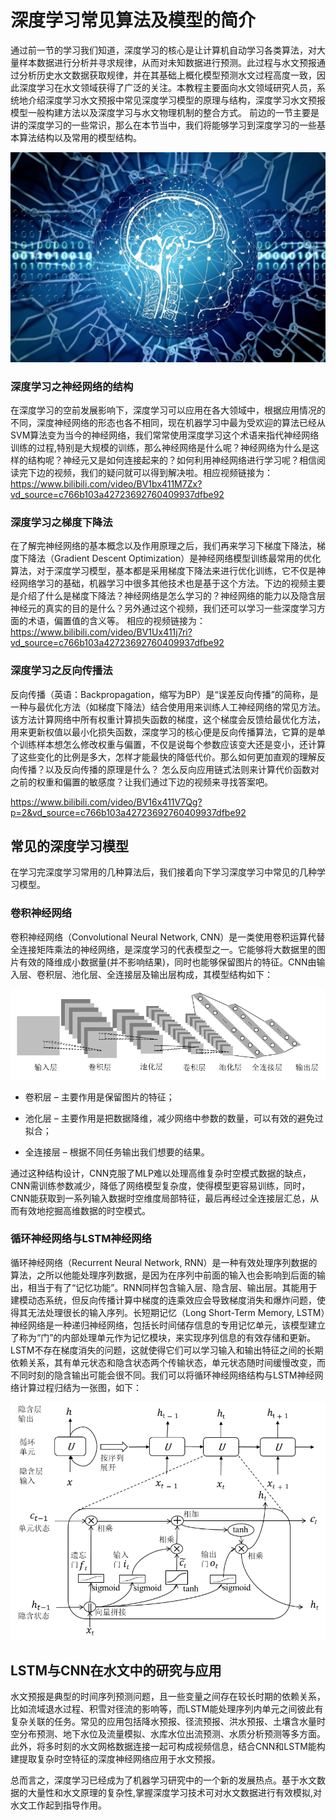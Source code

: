 # 深度学习常见算法及模型的简介

通过前一节的学习我们知道，深度学习的核心是让计算机自动学习各类算法，对大量样本数据进行分析并寻求规律，从而对未知数据进行预测。此过程与水文预报通过分析历史水文数据获取规律，并在其基础上概化模型预测水文过程高度一致，因此深度学习在水文领域获得了广泛的关注。本教程主要面向水文领域研究人员，系统地介绍深度学习水文预报中常见深度学习模型的原理与结构，深度学习水文预报模型一般构建方法以及深度学习与水文物理机制的整合方式。 前边的一节主要是讲的深度学习的一些常识，那么在本节当中，我们将能够学习到深度学习的一些基本算法结构以及常用的模型结构。

![](../img/深度学习2.jpg)

### 深度学习之神经网络的结构

在深度学习的空前发展影响下，深度学习可以应用在各大领域中，根据应用情况的不同，深度神经网络的形态也各不相同，现在机器学习中最为受欢迎的算法已经从SVM算法变为当今的神经网络，我们常常使用深度学习这个术语来指代神经网络训练的过程,特别是大规模的训练，那么神经网络是什么呢？神经网络为什么是这样的结构呢？神经元又是如何连接起来的？如何利用神经网络进行学习呢？相信阅读完下边的视频，我们的疑问就可以得到解决啦。相应视频链接为：<https://www.bilibili.com/video/BV1bx411M7Zx?vd_source=c766b103a42723692760409937dfbe92>

### 深度学习之梯度下降法

在了解完神经网络的基本概念以及作用原理之后，我们再来学习下梯度下降法，梯度下降法（Gradient Descent Optimization）是神经网络模型训练最常用的优化算法，对于深度学习模型，基本都是采用梯度下降法来进行优化训练，它不仅是神经网络学习的基础，机器学习中很多其他技术也是基于这个方法。下边的视频主要是介绍了什么是梯度下降法？神经网络是怎么学习的？神经网络的能力以及隐含层神经元的真实的目的是什么？另外通过这个视频，我们还可以学习一些深度学习方面的术语，偏置值的含义等。
相应的视频链接为：<https://www.bilibili.com/video/BV1Ux411j7ri?vd_source=c766b103a42723692760409937dfbe92>

### 深度学习之反向传播法

反向传播（英语：Backpropagation，缩写为BP）是“误差反向传播”的简称，是一种与最优化方法（如梯度下降法）结合使用用来训练人工神经网络的常见方法。该方法计算网络中所有权重计算损失函数的梯度，这个梯度会反馈给最优化方法，用来更新权值以最小化损失函数，深度学习的核心便是反向传播算法，它算的是单个训练样本想怎么修改权重与偏置，不仅是说每个参数应该变大还是变小，还计算了这些变化的比例是多大，怎样才能最快的降低代价。那么如何更加直观的理解反向传播？以及反向传播的原理是什么？
怎么反向应用链式法则来计算代价函数对之前的权重和偏置的敏感度？让我们通过下边的视频来寻找答案吧。

https://www.bilibili.com/video/BV16x411V7Qg?p=2&vd_source=c766b103a42723692760409937dfbe92

## 常见的深度学习模型

在学习完深度学习常用的几种算法后，我们接着向下学习深度学习中常见的几种学习模型。

### 卷积神经网络

卷积神经网络（Convolutional Neural Network, CNN）是一类使用卷积运算代替全连接矩阵乘法的神经网络，是深度学习的代表模型之一。它能够将大数据里的图片有效的降维成小数据量(并不影响结果)，同时也能够保留图片的特征。CNN由输入层、卷积层、池化层、全连接层及输出层构成，其模型结构如下：

![](../img/CNN.png)

- 卷积层 – 主要作用是保留图片的特征；

- 池化层 – 主要作用是把数据降维，减少网络中参数的数量，可以有效的避免过拟合；

- 全连接层 – 根据不同任务输出我们想要的结果。

通过这种结构设计，CNN克服了MLP难以处理高维复杂时空模式数据的缺点，CNN需训练参数减少，降低了网络模型复杂度，使得模型更容易训练，同时，CNN能获取到一系列输入数据时空维度局部特征，最后再经过全连接层汇总，从而有效地挖掘高维数据的时空模式。

### 循环神经网络与LSTM神经网络

循环神经网络（Recurrent Neural Network, RNN）是一种有效处理序列数据的算法，之所以他能处理序列数据，是因为在序列中前面的输入也会影响到后面的输出，相当于有了“记忆功能”。RNN同样包含输入层、隐含层、输出层。其能用于建模动态系统，但反向传播计算中梯度的连乘效应会导致梯度消失和爆炸问题，使得其无法处理很长的输入序列。长短期记忆（Long Short-Term Memory, LSTM）神经网络是一种递归神经网络，包括长时间储存信息的专用记忆单元，该模型建立了称为“门”的内部处理单元作为记忆模块，来实现序列信息的有效存储和更新。LSTM不存在梯度消失的问题，这就使得它们可以学习输入和输出特征之间的长期依赖关系，其有单元状态和隐含状态两个传输状态，单元状态随时间缓慢改变，而不同时刻的隐含输出可能会很不同。我们可以将循环神经网络结构与LSTM神经网络计算过程归结为一张图，如下：

![](../img/RNN.png)

## LSTM与CNN在水文中的研究与应用

水文预报是典型的时间序列预测问题，且一些变量之间存在较长时期的依赖关系，比如流域退水过程、积雪对径流的影响等，而LSTM能处理序列内单元之间彼此有复杂关联的任务。常见的应用包括降水预报、径流预报、洪水预报、土壤含水量时空分布预测、地下水位及流量模拟、水库水位出流预测、水质分析预测等多方面。此外，将多时刻的水文网格数据连接一起可构成视频信息，结合CNN和LSTM能构建提取复杂时空特征的深度神经网络应用于水文预报。

总而言之，深度学习已经成为了机器学习研究中的一个新的发展热点。基于水文数据的大量性和水文原理的复杂性,掌握深度学习技术可对水文数据进行有效模拟,对水文工作起到指导作用。




